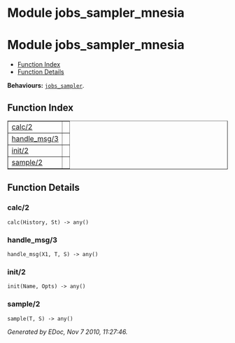 Module jobs_sampler_mnesia
==========================


<h1>Module jobs_sampler_mnesia</h1>

* [Function Index](#index)
* [Function Details](#functions)






__Behaviours:__ [`jobs_sampler`](jobs_sampler.md).

<h2><a name="index">Function Index</a></h2>



<table width="100%" border="1" cellspacing="0" cellpadding="2" summary="function index"><tr><td valign="top"><a href="#calc-2">calc/2</a></td><td></td></tr><tr><td valign="top"><a href="#handle_msg-3">handle_msg/3</a></td><td></td></tr><tr><td valign="top"><a href="#init-2">init/2</a></td><td></td></tr><tr><td valign="top"><a href="#sample-2">sample/2</a></td><td></td></tr></table>


<a name="functions"></a>


<h2>Function Details</h2>


<a name="calc-2"></a>


<h3>calc/2</h3>





`calc(History, St) -> any()`


<a name="handle_msg-3"></a>


<h3>handle_msg/3</h3>





`handle_msg(X1, T, S) -> any()`


<a name="init-2"></a>


<h3>init/2</h3>





`init(Name, Opts) -> any()`


<a name="sample-2"></a>


<h3>sample/2</h3>





`sample(T, S) -> any()`



_Generated by EDoc, Nov 7 2010, 11:27:46._